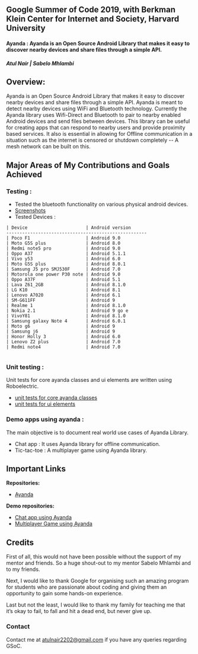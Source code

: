 
##  Google Summer of Code 2019, with Berkman Klein Center for Internet and Society, Harvard University

#### Ayanda : Ayanda is an Open Source Android Library that makes it easy to discover nearby devices and share files through a simple API.
##### Atul Nair | Sabelo Mhlambi

## Overview:

Ayanda is an Open Source Android Library that makes it easy to discover nearby devices and share files through a simple API. Ayanda is meant to detect nearby devices using WiFi and Bluetooth technology. Currently the Ayanda library uses Wifi-Direct and Bluetooth to pair to nearby enabled Android devices and send files between devices. This library can be useful for creating apps that can respond to nearby users and provide proximity based services. It also is essential in allowing for Offline communication in a situation such as the internet is censored or shutdown completely -- A mesh network can be built on this.

## Major Areas of My Contributions and Goals Achieved

### Testing :

 - Tested the bluetooth functionality on various physical android devices.
 - [Screenshots](https://drive.google.com/drive/folders/0B7nXUQ68yx8Qfk1kQWNSSWQ0aXdHVHBCTzYyVHY2WW1abk9MUE5fekhVbjBYRDBTRE1ETk0?usp=sharing)
 - Tested Devices :
```
| Device                      | Android version   
-----------------------------------------------------    
| Poco F1                     | Android 9.0  
| Moto G5S plus               | Android 8.0  
| Redmi note5 pro             | Android 9.0  
| Oppo A37                    | Android 5.1.1  
| Vivo y53                    | Android 6.0  
| Moto G5S plus               | Android 8.0.1  
| Samsung J5 pro SMJ530F      | Android 7.0  
| Motorola one power P30 note | Android 9.0  
| Oppo A37F                   | Android 5.1  
| Lava Z61_2GB                | Android 8.1.0  
| LG K10                      | Android 8.1  
| Lenovo A7020                | Android 6.1  
| SM-G611FF                   | Android 9  
| Realme 1                    | Android 8.1.0  
| Nokia 2.1                   | Android 9 go e  
| VivoY81                     | Android 8.1.0  
| Samsung galaxy Note 4       | Android 6.0.1  
| Moto g6                     | Android 9  
| Samsung j6                  | Android 9  
| Honor Holly 3               | Android 6.0  
| Lenovo Z2 plus              | Android 7.0  
| Redmi note4                 | Android 7.0
 
```
### Unit testing :
Unit tests for core ayanda classes and ui elements are written using Roboelectric. 
 - [unit tests for core ayanda classes](https://github.com/sabzo/ayanda/pull/48)
 - [unit tests for ui elements](https://github.com/sabzo/ayanda/pull/46)

### Demo apps using ayanda :
   The main objective is to document real world use cases of Ayanda Library.
 - Chat app : It uses Ayanda library for offline communication.
 - Tic-tac-toe : A multiplayer game using Ayanda library.

## Important Links
**Repositories:**  

 - [Ayanda](https://github.com/sabzo/Ayanda)

**Demo repositories:** 

 - [Chat app using Ayanda](https://github.com/atulnair/Chat-app-using-ayanda)
 - [Multiplayer Game using Ayanda](https://github.com/atulnair/Tic-tac-toe-using-Ayanda)

## Credits

First of all, this would not have been possible without the support of my mentor and friends. So a huge shout-out to my mentor Sabelo Mhlambi and to my friends.

Next, I would like to thank Google for organising such an amazing program for students who are passionate about coding and giving them an opportunity to gain some hands-on experience.

Last but not the least, I would like to thank my family for teaching me that it’s okay to fail, to fall and hit a dead end, but never give up.

### Contact
Contact me at [atulnair2202@gmail.com](mailto:atulnair2202@gmail.com) if you have any queries regarding GSoC.
